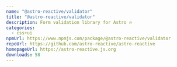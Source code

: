 ```yaml
---
name: "@astro-reactive/validator"
title: "@astro-reactive/validator"
description: Form validation library for Astro 🔥
categories:
  - css+ui
npmUrl: https://www.npmjs.com/package/@astro-reactive/validator
repoUrl: https://github.com/astro-reactive/astro-reactive
homepageUrl: https://astro-reactive.js.org
downloads: 58
---
```


